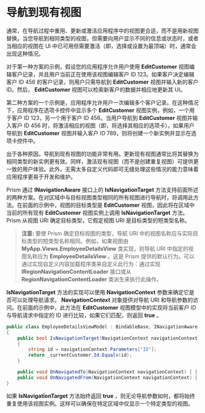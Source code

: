# 导航到现有视图

通常，在导航过程中重用、更新或激活应用程序中的视图更合适，而不是用新视图替换。当您导航到相同类型的视图，但需要向用户显示不同的信息或状态时，或者当相应的视图在 UI 中已可用但需要激活（即，选择或设置为最顶端）时，通常会出现这种情况。

对于第一种方案的示例，假设您的应用程序允许用户使用 **EditCustomer** 视图编辑客户记录，并且用户当前正在使用该视图编辑客户 ID 123。如果客户决定编辑客户 ID 456 的客户记录，则用户只需导航到 **EditCustomer** 视图并输入新的客户 ID。然后， **EditCustomer** 视图可以检索新客户的数据并相应地更新其 UI。

第二种方案的一个示例是，应用程序允许用户一次编辑多个客户记录。在这种情况下，应用程序在选项卡控件中显示多个 **EditCustomer** 视图实例，例如，一个用于客户 ID 123，另一个用于客户 ID 456。当用户导航到 **EditCustomer** 视图并输入客户 ID 456 时，将激活相应的视图（即，将选择其相应的选项卡）。如果用户导航到 **EditCustomer** 视图并输入客户 ID 789，则将创建一个新实例并显示在选项卡控件中。

出于各种原因，导航到现有视图的功能非常有用。更新现有视图通常比将其替换为相同类型的新实例更有效。同样，激活现有视图（而不是创建重复视图）可提供更一致的用户体验。此外，无需太多自定义代码即可无缝处理这些情况的能力意味着应用程序更易于开发和维护。

Prism 通过 **INavigationAware** 接口上的 **IsNavigationTarget** 方法支持前面所述的两种方案。在对区域中与目标视图类型相同的所有视图进行导航时，将调用此方法。在前面的示例中，视图的目标类型是 **EditCustomer** 视图，因此将在区域中当前的所有现有 **EditCustomer** 视图实例上调用 **IsNavigationTarget** 方法。Prism 从视图 URI 确定目标类型，它假定视图 URI 是目标类型的短类型名称。

> **注意:** 要使 Prism 确定目标视图的类型，导航 URI 中的视图名称应与实际目标类型的短类型名称相同。例如，如果视图由 **MyApp.Views.EmployeeDetailsView** 类实现，则导航 URI 中指定的视图名称应为 **EmployeeDetailsView** 。这是 Prism 提供的默认行为。可以通过实现自定义内容加载程序类来自定义此行为：通过实现 **IRegionNavigationContentLoader** 接口或从 **RegionNavigationContentLoader** 类派生来执行此操作。

**IsNavigationTarget** 方法的实现可以使用 **NavigationContext** 参数来确定它是否可以处理导航请求。 **NavigationContext** 对象提供对导航 URI 和导航参数的访问。在前面的示例中，此方法在 **EditCustomer** 视图模型中的实现将当前客户 ID 与导航请求中指定的 ID 进行比较，如果它们匹配，则返回 **true** 。

```cs
public class EmployeeDetailsViewModel : BindableBase, INavigationAware
{
    public bool IsNavigationTarget(NavigationContext navigationContext)
    {
        string id = navigationContext.Parameters["ID"];
        return _currentCustomer.Id.Equals(id);
    }

    public void OnNavigatedTo(NavigationContext navigationContext) { }
    public void OnNavigatedFrom(NavigationContext navigationContext) { }
}
```

如果 **IsNavigationTarget** 方法始终返回 **true** ，则无论导航参数如何，都将始终重复使用该视图实例。这样可以确保在特定区域中仅显示一个特定类型的视图。
